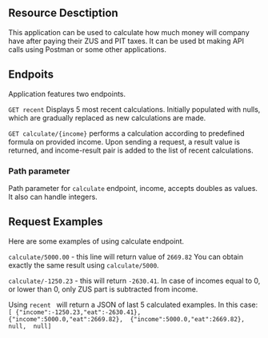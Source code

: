 ## Resource Desctiption
This application can be used to calculate how much money will company have after paying their ZUS and PIT taxes. It can be used bt making API calls using Postman or some other applications.

## Endpoits
Application features two endpoints.

``` GET recent ``` Displays 5 most recent calculations. Initially populated with nulls, which are gradually replaced as new calculations are made. 

``` GET calculate/{income} ``` performs a calculation according to predefined formula on provided income. Upon sending a request, a result value is returned, and income-result pair is added to the list of recent calculations.

### Path parameter
Path parameter for ```calculate``` endpoint, income, accepts doubles as values. It also can handle integers.

## Request Examples
Here are some examples of using calculate endpoint.

```calculate/5000.00``` - this line will return value of ``` 2669.82 ```
You can obtain exactly the same result using ```calculate/5000```.

```calculate/-1250.23``` - this will return ``` -2630.41 ```. In case of incomes equal to 0, or lower than 0, only ZUS part is subtracted from income.

Using ```recent ``` will return a JSON of last 5 calculated examples. In this case: ``` [
{"income":-1250.23,"eat":-2630.41}, 
{"income":5000.0,"eat":2669.82}, 
{"income":5000.0,"eat":2669.82}, 
null, 
null] ```

